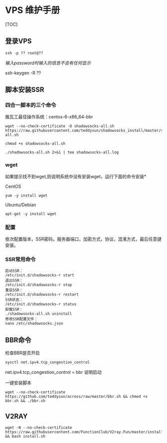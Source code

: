 # VPS  维护手册

[TOC]

## 登录VPS

```
ssh -p ?? root@??
```

*输入password时输入的信息不会有任何显示*


ssh-keygen -R ??

## 脚本安装SSR

### 四合一脚本的三个命令

搬瓦工最佳操作系统：centos-6-x86_64-bbr

```
wget --no-check-certificate -O shadowsocks-all.sh https://raw.githubusercontent.com/teddysun/shadowsocks_install/master/shadowsocks-all.sh
```

```
chmod +x shadowsocks-all.sh
```

```
./shadowsocks-all.sh 2>&1 | tee shadowsocks-all.log
```

### wget

如果提示找不到wget,则说明系统中没有安装wget，运行下面的命令安装*

CentOS

```
yum -y install wget
```

Ubuntu/Debian

```
apt-get -y install wget
```

### 配置

依次配置版本，SSR密码，服务器端口，加密方式，协议，混淆方式，最后任意键安装。

### SSR常用命令

```
启动SSR：
/etc/init.d/shadowsocks-r start
退出SSR：
/etc/init.d/shadowsocks-r stop
重启SSR：
/etc/init.d/shadowsocks-r restart
SSR状态：
/etc/init.d/shadowsocks-r status
卸载SSR：
./shadowsocks-all.sh uninstall
修改SSR配置文件：
nano /etc/shadowsocks.json
```

## BBR命令

检查BBR是否开启

```
sysctl net.ipv4.tcp_congestion_control
```

net.ipv4.tcp_congestion_control = bbr
说明启动

一键安装脚本

```
wget --no-check-certificate https://github.com/teddysun/across/raw/master/bbr.sh && chmod +x bbr.sh && ./bbr.sh
```

## V2RAY

```
wget -N --no-check-certificate https://raw.githubusercontent.com/FunctionClub/V2ray.Fun/master/install.sh && bash install.sh
```

